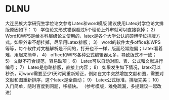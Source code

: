 # DLNU
大连民族大学研究生学位论文参考Latex和word模版
建议使用Latex对学位论文排版原因如下：
1）	学位论文形式错误超过5个理论上外审就可以直接毙掉；
2）	Word和WPS是给本科层级论文使用的，latex是各个大学公认的硕博学位排版方式。如果外审不想挂掉，尽早用Latex排版；
3）	word的软件太多office和WPS等等，每个软件对文档解析是不同的，打开也不一样，版面经常跑偏；Latex看着难，用起来简单，
4）	office和WPS各种公式编辑器太多，导致版式不一致；
5）	文献不符合规范，容易缺项；
6）	Latex可以自动对图、表、公式和文献进行编号；
7）	Latex是忽略排版，直接上内容；
8）	如果发生如下情况，latex可以秒杀，可word需要至少1天时间重新矫正，例如在文中突然增加文献和图，需要对文献和图重新排序，这个latex是全自动；
9）	Latex公式标准，排版完美；
10）	入门简单，随时百度到问题，移植快。
（参考模版，难免疏漏，多提建议一起改进）
